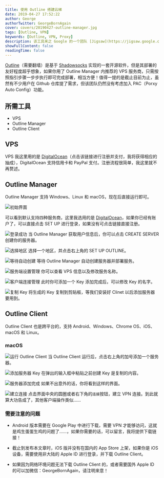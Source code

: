 ```yaml
---
title: 使用 Outline 搭建云梯
date: 2019-04-27 17:52:22
author: George
authorTwitter: GeorgeBornAgain
cover: covers/20190427-outline-manager.jpg
tags: [Outline, VPN]
keywords: [Outline, VPN, Proxy]
description: 该工具来之 Google 的一个团队 [Jigsaw](https://jigsaw.google.com/projects/)，对于 Jigsaw 的使命，埃里克·施密特使用 Jigsaw 账号在 Medium 上发表的声明中是这样说的：使用技术来解决最棘手的地缘政治挑战，打击暴力极端主义，挫败在线审查，减轻由数字攻击引起的威胁。
showFullContent: false
readingTime: false
---
```


[Outline](https://getoutline.org/en/home)（需要翻墙）是基于 [Shadowsocks](https://shadowsocks.org/en/index.html) 实现的一套开源软件，但是其部署的友好程度超乎想象，如果你用了 Outline Manager 内推荐的 VPS 服务商，只需按照指引步骤一步步执行即可完成部署，相当方便！值得一提的是截止目前为止，虽然有不少用户在 Github 仓库提了需求，但该团队仍然没有考虑加入 PAC（Porxy Auto Config）功能。

## 所需工具
* VPS
* Outline Manager
* Outline Client

## VPS

VPS 我这里用的是 [DigitalOcean](https://m.do.co/c/3e0597477084)（点击该链接进行注册并支付，我将获得相应的抽成），DigitalOcean 支持信用卡和 PayPal 支付。注册流程很简单，我这里就不再赘述。

## Outline Manager

Outline Manager 支持 Windows、Linux 和 macOS，现在后直接运行即可。

![初始界面](/article/outline-manager-index.png)

可以看到默认支持四种服务商，这里我选用的是 [DigitalOcean](https://m.do.co/c/3e0597477084)，如果你已经有账户了，可以直接点击 SET UP 进行登录，如果没有可点击链接直接注册。

![登录成功](/article/outline-manager-sign-in.png)
当 Outline Manager 获取用户信息后，你可以点击 CREATE SERVER 创建你的服务器。

![选择地区](/article/outline-manager-select-location.png)
选择一个地区，并点击右上角的 SET UP OUTLINE。

![等待自动创建](/article/outline-manager-createing-server.png)
等待 Outline Manager 自动创建服务器并部署服务。

![服务端设置管理](/article/outline-manager-setting.png)
你可以查看 VPS 信息以及修改服务名称。

![客户端连接管理](/article/outline-manager-connections.png)
此时你可添加一个 Key 添加完成后，可以修改 Key 的名字。

![复制 Key](/article/outline-manager-copy-key.png)
将生成的 Key 复制到剪贴板，等我们安装好 Clinet 以后添加服务器要用到。

## Outline Client

Outline Client 也是跨平台的，支持 Android、Windows、Chrome OS、iOS、macOS 和 Linux。

### macOS

![运行 Outline Client](/article/outline-client-running.png)
当 Outline Client 运行后，点击右上角的加号添加一个服务器。

![添加服务器 Key](/article/outline-client-add-server.png)
在弹出的输入框中粘贴之前创建 Key 是复制的内容。

![服务器添加完成](/article/outline-client-server-ready.png)
如果不出意外的话，你将看到这样的界面。

![建立连接](/article/outline-client-connection.png)
点击界面中央的圆圈或者右下角的`连接`按钮，建立 VPN 连接。到此就算大功告成了，其他客户端操作类似……

### 需要注意的问题

* Android 版本需要在 Google Play 中进行下载，需要 VPN 才能够访问，这就是鸡生蛋蛋生鸡的问题了……，如果你需要的话，可以留言，我将提供下载链接！

* 截止到发布本文章时，iOS 版并没有在国内的 App Store 上架，如果你是 iOS 设备，需要使用非大陆的 Apple ID 进行登录，并下载 Outline Client。

* 如果因为网络环境问题无法下载 Outline Client 的，或者需要国外 Apple ID 的可以加微信：GeorgeBornAgain，请注明来意！